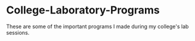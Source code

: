 # College-Laboratory-Programs
These are some of the important programs I made during my college's lab sessions.
